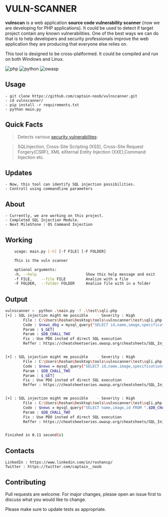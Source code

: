 
  

# VULN-SCANNER

  

**vulnscan** is a web application **source code vulnerability scanner** (now we are developing for PHP applications). It could be used to detect if target project contain any known vulnerabilities. One of the best ways we can do that is to help developers and security professionals improve the web application they are producing that everyone else relies on.

  

  

This tool is designed to be cross-platformed. It could be compiled and run on both Windows and Linux.

  

  

![php](https://img.shields.io/badge/php-%5E7.1.3-blue?logo=php) ![python](https://img.shields.io/badge/python-v3.7-blue?logo=python) ![owasp](https://img.shields.io/badge/owasp-Top%2010-green?logo=owasp&style=plastic)

  

## Usage

   
   

    - git clone https://github.com/captain-noob/vulnscanner.git
    - cd vulnscanner/
    - pip install -r requirements.txt
    - python main.py
    

  

## Quick Facts

  

  

  

> Detects various [security vulnerabilites](https://owasp.org/www-project-top-ten/):

  

> SQLInjection, Cross-Site Scripting (XSS), Cross-Site Request Forgery(CSRF), XML eXternal Entity Injection (XXE),Command Injection etc.

  

  

## Updates

  

    - Now, this tool can identify SQL injection possibilities.
    - Controll using commandline parameters 

  

## About


    - Currently, we are working on this project.
    - Completed SQL Injection Module.
    - Next MileStone : OS Command Injection


## Working
```bash
    usage: main.py [-h] [-f FILE] [-F FOLDER]

    This is the vuln scanner

    optional arguments:
    -h, --help                      Show this help message and exit
    -f FILE,    --file FILE         Analize with a file
    -F FOLDER,  --folder FOLDER     Analize file with in a folder
```

## Output
```bash
vulnscanner >  python .\main.py -f .\test\sqli.php
[+] : SQL injection might me possible    - Severity : High
        File : C:\Users\Roshan\Desktop\tools\vulnscanner\test\sqli.php
        Code : $news_dbg = mysql_query("SELECT id,name,image,specifications FROM ".$_GET['id']." WHERE id=".$DB_CHALL_TWO) or die(mysql_error());
        Param : $_GET[
        Param : $DB_CHALL_TWO
        Fix : Use PDO insted of direct SQL execution
        Reffer : https://cheatsheetseries.owasp.org/cheatsheets/SQL_Injection_Prevention_Cheat_Sheet.html#escaping-sqli-in-php


[+] : SQL injection might me possible    - Severity : High
        File : C:\Users\Roshan\Desktop\tools\vulnscanner\test\sqli.php
        Code : $news = mysql_query("SELECT id,name,image,specifications FROM ".$DB_CHALL_TWO." WHERE id=".$_GET['id']) or die(mysql_error());
        Param : $DB_CHALL_TWO
        Param : $_GET[
        Fix : Use PDO insted of direct SQL execution
        Reffer : https://cheatsheetseries.owasp.org/cheatsheets/SQL_Injection_Prevention_Cheat_Sheet.html#escaping-sqli-in-php


[+] : SQL injection might me possible    - Severity : High
        File : C:\Users\Roshan\Desktop\tools\vulnscanner\test\sqli.php
        Code : $news = mysql_query("SELECT name,image,id FROM ".$DB_CHALL_TWO." ORDER BY id DESC LIMIT 0,3") or die(mysql_error());
        Param : $DB_CHALL_TWO
        Fix : Use PDO insted of direct SQL execution
        Reffer : https://cheatsheetseries.owasp.org/cheatsheets/SQL_Injection_Prevention_Cheat_Sheet.html#escaping-sqli-in-php


Finished in 0.11 second(s)
```

## Contacts

  

  

  

    LinkedIn : https://www.linkedin.com/in/roshancp/
    Twitter : https://twitter.com/captain__noob

  

  

## Contributing


Pull requests are welcome. For major changes, please open an issue first to discuss what you would like to change.

Please make sure to update tests as appropriate.

